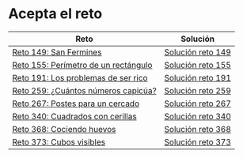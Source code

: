 # Acepta el reto

| Reto | Solución |
| --- | --- |
| [Reto 149: San Fermines](https://www.aceptaelreto.com/problem/statement.php?id=149) | [Solución reto 149](https://github.com/rimissgames/acepta-el-reto/blob/main/volumen1/P149.java) |
| [Reto 155: Perímetro de un rectángulo](https://www.aceptaelreto.com/problem/statement.php?id=155) | [Solución reto 155](https://github.com/rimissgames/acepta-el-reto/blob/main/volumen1/P155.java) |
| [Reto 191: Los problemas de ser rico](https://www.aceptaelreto.com/problem/statement.php?id=191) | [Solución reto 191](https://github.com/rimissgames/acepta-el-reto/blob/main/volumen1/P191.java) |
| [Reto 259: ¿Cuántos números capicúa?](https://www.aceptaelreto.com/problem/statement.php?id=259) | [Solución reto 259](https://github.com/rimissgames/acepta-el-reto/blob/main/volumen2/P259.java)
| [Reto 267: Postes para un cercado](https://www.aceptaelreto.com/problem/statement.php?id=267) | [Solución reto 267](https://github.com/rimissgames/acepta-el-reto/blob/main/volumen2/P267.java)
| [Reto 340: Cuadrados con cerillas](https://www.aceptaelreto.com/problem/statement.php?id=340) | [Solución reto 340](https://github.com/rimissgames/acepta-el-reto/blob/main/volumen3/P340.java)
| [Reto 368: Cociendo huevos](https://www.aceptaelreto.com/problem/statement.php?id=368) | [Solución reto 368](https://github.com/rimissgames/acepta-el-reto/blob/main/volumen3/P368.java)
| [Reto 373: Cubos visibles](https://www.aceptaelreto.com/problem/statement.php?id=373) | [Solución reto 373](https://github.com/rimissgames/acepta-el-reto/blob/main/volumen3/P373.java)
